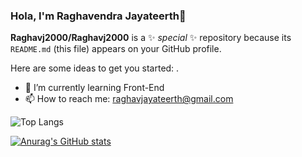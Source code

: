 ### Hola, I'm Raghavendra Jayateerth👋


**Raghavj2000/Raghavj2000** is a ✨ _special_ ✨ repository because its `README.md` (this file) appears on your GitHub profile.

Here are some ideas to get you started:
.
- 🌱 I’m currently learning Front-End
- 📫 How to reach me: raghavjayateerth@gmail.com


![Top Langs](https://github-readme-stats.vercel.app/api/top-langs/?username=Raghavj2000) 



[![Anurag's GitHub stats](https://github-readme-stats.vercel.app/api?username=Raghavj2000)](https://github.com/anuraghazra/github-readme-stats)
